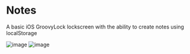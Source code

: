 # Notes
A basic iOS GroovyLock lockscreen with the ability to create notes using localStorage

![image](http://i.imgur.com/If3Rmas.jpg)
![image](http://i.imgur.com/IReDbzQ.jpg)
